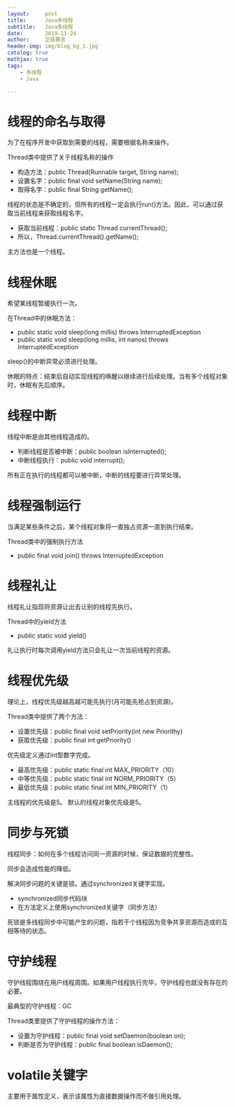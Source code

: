 ```yaml
---
layout:     post
title:      Java多线程
subtitle:   Java多线程
date:       2019-11-24
author:     正版慕言
header-img: img/blog_bg_1.jpg
catalog: true
mathjax: true
tags:
    - 多线程
    - Java

---
```


# 线程的命名与取得

为了在程序开发中获取到需要的线程，需要根据名称来操作。

Thread类中提供了关于线程名称的操作

- 构造方法：public Thread(Runnable target, String name);
- 设置名字：public final void setName(String name);
- 取得名字：public final String getName();

线程的状态是不确定的，但所有的线程一定会执行run()方法。因此，可以通过获取当前线程来获取线程名字。
- 获取当前线程：public static Thread currentThread();
- 所以，Thread.currentThread().getName();

主方法也是一个线程。

# 线程休眠

希望某线程暂缓执行一次。

在Thread中的休眠方法：
- public static void sleep(long millis) throws InterruptedException
- public static void sleep(long millis, int nanos) throws InterruptedException

sleep()的中断异常必须进行处理。

休眠的特点：结束后自动实现线程的唤醒以继续进行后续处理。当有多个线程对象时，休眠有先后顺序。

# 线程中断

线程中断是由其他线程造成的。

- 判断线程是否被中断：public boolean isInterrupted();
- 中断线程执行：public void interrupt();

所有正在执行的线程都可以被中断，中断的线程要进行异常处理。

# 线程强制运行

当满足某些条件之后，某个线程对象将一直独占资源一直到执行结束。

Thread类中的强制执行方法
- public final void join() throws InterruptedException

# 线程礼让

线程礼让指现将资源让出去让别的线程先执行。

Thread中的yield方法
- public static void yield()

礼让执行时每次调用yield方法只会礼让一次当前线程的资源。

# 线程优先级

理论上，线程优先级越高越可能先执行(月可能先抢占到资源)。

Thread类中提供了两个方法：
- 设置优先级：public final void setPriority(int new Priorithy)
- 获取优先级：public final int getPriority()

优先级定义通过int型数字完成。
- 最高优先级：public static final int MAX_PRIORITY（10）
- 中等优先级：public static final int NORM_PRIORITY（5）
- 最低优先级：public static final int MIN_PRIORITY（1）

主线程的优先级是5。
默认的线程对象优先级是5。

# 同步与死锁

线程同步：如何在多个线程访问同一资源的时候，保证数据的完整性。

同步会造成性能的降低。

解决同步问题的关键是锁。通过synchronized关键字实现。
- synchronized同步代码块
- 在方法定义上使用synchronized关键字（同步方法）

死锁是多线程同步中可能产生的问题，指若干个线程因为竞争共享资源而造成的互相等待的状态。

# 守护线程

守护线程围绕在用户线程周围。如果用户线程执行完毕，守护线程也就没有存在的必要。

最典型的守护线程：GC

Thread类里提供了守护线程的操作方法：
- 设置为守护线程：public final void setDaemon(boolean on);
- 判断是否为守护线程：public final boolean isDaemon();

# volatile关键字

主要用于属性定义，表示该属性为直接数据操作而不做引用处理。